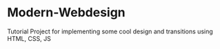 # Modern-Webdesign
Tutorial Project for implementing some cool design and transitions using HTML, CSS, JS
